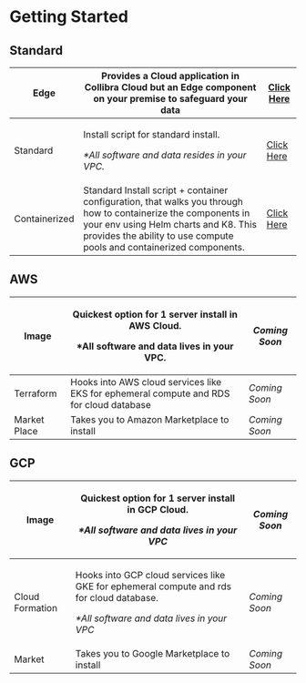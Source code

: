 # Getting Started

## Standard

| Edge          | Provides a Cloud application in Collibra Cloud but an Edge component on your premise to safeguard your data                                                                                                                     | [Click Here](installation/cloud.md)                                       |
| ------------- | ------------------------------------------------------------------------------------------------------------------------------------------------------------------------------------------------------------------------------- | ------------------------------------------------------------------------- |
| Standard      | <p>Install script for standard install.</p><p></p><p><em>*All software and data resides in your VPC.</em></p>                                                                                                                   | [Click Here](installation/standalone/standalone-install-trial.md)         |
| Containerized | Standard Install script + container configuration, that walks you through how to containerize the components in your env using Helm charts and K8. This provides the ability to use compute pools and containerized components. | [Click Here](installation/cloud-native-owldq/preparing-for-deployment.md) |

## AWS

| Image        | <p>Quickest option for 1 server install in AWS Cloud.</p><p>*All software and data lives in your VPC.</p> | _Coming Soon_ |
| ------------ | --------------------------------------------------------------------------------------------------------- | ------------- |
| Terraform    | Hooks into AWS cloud services like EKS for ephemeral compute and RDS for cloud database                   | _Coming Soon_ |
| Market Place | Takes you to Amazon Marketplace to install                                                                | _Coming Soon_ |

## GCP

| Image           | <p>Quickest option for 1 server install in GCP Cloud.</p><p></p><p><em>*All software and data lives in your VPC</em></p>                                       | _Coming Soon_ |
| --------------- | -------------------------------------------------------------------------------------------------------------------------------------------------------------- | ------------- |
| Cloud Formation | <p>Hooks into GCP cloud services like GKE for ephemeral compute and rds for cloud database.</p><p></p><p><em>*All software and data lives in your VPC</em></p> | _Coming Soon_ |
| Market          | Takes you to Google Marketplace to install                                                                                                                     | _Coming Soon_ |
